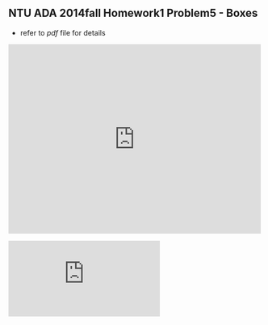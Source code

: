 ## NTU ADA 2014fall Homework1 Problem5 - __Boxes__  
- refer to *pdf* file for details

<embed src="https://github.com/williamkuo0617/Algorithms-Design-and-Analysis/blob/master/2/2.pdf" width="500" height="375" 
 type='application/pdf'>



<object data="http://yoursite.com/the.pdf" type="application/pdf" width="700px" height="700px">
    <embed src="http://yoursite.com/the.pdf">
<!--         <p>This browser does not support PDFs. Please download the PDF to view it: <a href="http://yoursite.com/the.pdf">Download PDF</a>.</p> -->
    </embed>
</object>
